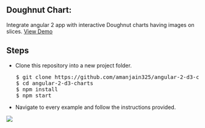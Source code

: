 <h2>Doughnut Chart:</h2>
Integrate angular 2 app with interactive Doughnut charts having images on slices.
<a target="_blank" href="https://plnkr.co/edit/avvvNelREDhFdKCTe8eh?p=preview">View Demo</a>

<h2>Steps</h2>
<ul>
  <li>Clone this repository into a new project folder.</li>
  </ul>
<pre>   $ git clone https://github.com/amanjain325/angular-2-d3-charts.git
   $ cd angular-2-d3-charts
   $ npm install
   $ npm start</pre>
   <ul>
  <li> Navigate to every example and follow the instructions provided.</li>
</ul>

<img src="assets/img/donut-chart-example.png">